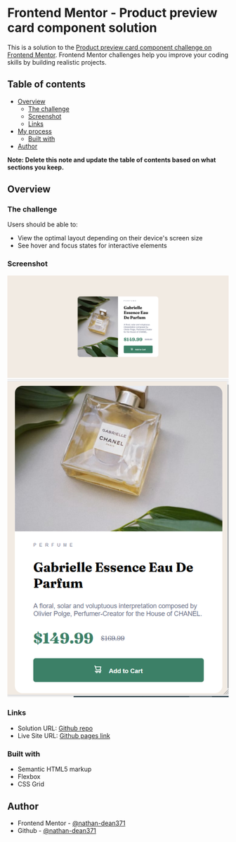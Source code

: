 # Frontend Mentor - Product preview card component solution

This is a solution to the [Product preview card component challenge on Frontend Mentor](https://www.frontendmentor.io/challenges/product-preview-card-component-GO7UmttRfa). Frontend Mentor challenges help you improve your coding skills by building realistic projects. 

## Table of contents

- [Overview](#overview)
  - [The challenge](#the-challenge)
  - [Screenshot](#screenshot)
  - [Links](#links)
- [My process](#my-process)
  - [Built with](#built-with)
- [Author](#author)


**Note: Delete this note and update the table of contents based on what sections you keep.**

## Overview

### The challenge

Users should be able to:

- View the optimal layout depending on their device's screen size
- See hover and focus states for interactive elements

### Screenshot

![Desktop view](/Desktop%20screenshot.png)
![Mobile view](/Mobile%20screenshot.png)

### Links

- Solution URL: [Github repo](https://github.com/Nathan-Dean371/product-preview-card)
- Live Site URL: [Github pages link](https://nathan-dean371.github.io/product-preview-card/)

### Built with

- Semantic HTML5 markup
- Flexbox
- CSS Grid

## Author

- Frontend Mentor - [@nathan-dean371](https://www.frontendmentor.io/profile/Nathan-Dean371)
- Github - [@nathan-dean371](https://github.com/Nathan-Dean371)

